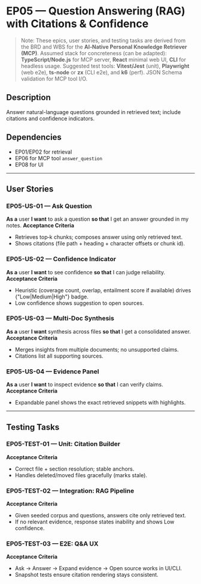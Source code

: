 # EP05 — Question Answering (RAG) with Citations & Confidence

> Note: These epics, user stories, and testing tasks are derived from the BRD and WBS for the **AI‑Native Personal Knowledge Retriever (MCP)**.
> Assumed stack for concreteness (can be adapted): **TypeScript/Node.js** for MCP server, **React** minimal web UI, **CLI** for headless usage.
> Suggested test tools: **Vitest/Jest** (unit), **Playwright** (web e2e), **ts-node** or **zx** (CLI e2e), and **k6** (perf). JSON Schema validation for MCP tool I/O.

## Description

Answer natural-language questions grounded in retrieved text; include citations and confidence indicators.

## Dependencies

- EP01/EP02 for retrieval
- EP06 for MCP tool `answer_question`
- EP08 for UI

---

## User Stories

### EP05-US-01 — Ask Question

**As a** user **I want** to ask a question **so that** I get an answer grounded in my notes.
**Acceptance Criteria**

- Retrieves top‑k chunks; composes answer using only retrieved text.
- Shows citations (file path + heading + character offsets or chunk id).

### EP05-US-02 — Confidence Indicator

**As a** user **I want** to see confidence **so that** I can judge reliability.
**Acceptance Criteria**

- Heuristic (coverage count, overlap, entailment score if available) drives {"Low|Medium|High"} badge.
- Low confidence shows suggestion to open sources.

### EP05-US-03 — Multi-Doc Synthesis

**As a** user **I want** synthesis across files **so that** I get a consolidated answer.
**Acceptance Criteria**

- Merges insights from multiple documents; no unsupported claims.
- Citations list all supporting sources.

### EP05-US-04 — Evidence Panel

**As a** user **I want** to inspect evidence **so that** I can verify claims.
**Acceptance Criteria**

- Expandable panel shows the exact retrieved snippets with highlights.

---

## Testing Tasks

### EP05-TEST-01 — Unit: Citation Builder

**Acceptance Criteria**

- Correct file + section resolution; stable anchors.
- Handles deleted/moved files gracefully (marks stale).

### EP05-TEST-02 — Integration: RAG Pipeline

**Acceptance Criteria**

- Given seeded corpus and questions, answers cite only retrieved text.
- If no relevant evidence, response states inability and shows Low confidence.

### EP05-TEST-03 — E2E: Q&A UX

**Acceptance Criteria**

- Ask → Answer → Expand evidence → Open source works in UI/CLI.
- Snapshot tests ensure citation rendering stays consistent.
